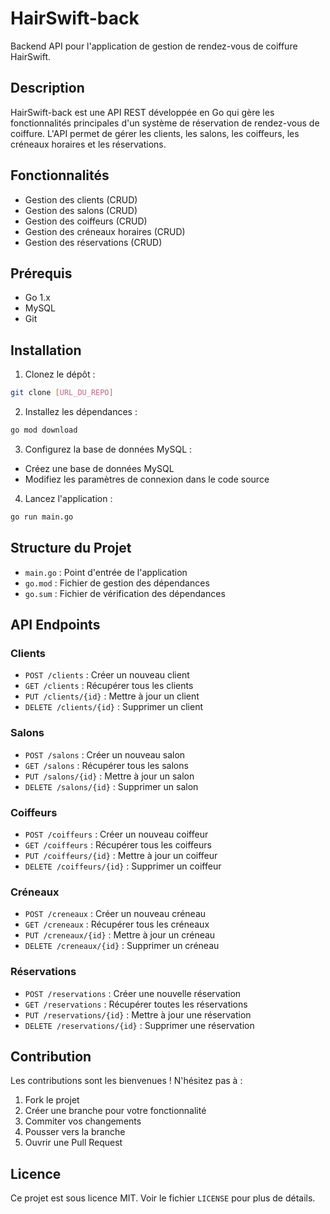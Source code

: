 # HairSwift-back

Backend API pour l'application de gestion de rendez-vous de coiffure HairSwift.

## Description

HairSwift-back est une API REST développée en Go qui gère les fonctionnalités principales d'un système de réservation de rendez-vous de coiffure. L'API permet de gérer les clients, les salons, les coiffeurs, les créneaux horaires et les réservations.

## Fonctionnalités

- Gestion des clients (CRUD)
- Gestion des salons (CRUD)
- Gestion des coiffeurs (CRUD)
- Gestion des créneaux horaires (CRUD)
- Gestion des réservations (CRUD)

## Prérequis

- Go 1.x
- MySQL
- Git

## Installation

1. Clonez le dépôt :

```bash
git clone [URL_DU_REPO]
```

2. Installez les dépendances :

```bash
go mod download
```

3. Configurez la base de données MySQL :

- Créez une base de données MySQL
- Modifiez les paramètres de connexion dans le code source

4. Lancez l'application :

```bash
go run main.go
```

## Structure du Projet

- `main.go` : Point d'entrée de l'application
- `go.mod` : Fichier de gestion des dépendances
- `go.sum` : Fichier de vérification des dépendances

## API Endpoints

### Clients

- `POST /clients` : Créer un nouveau client
- `GET /clients` : Récupérer tous les clients
- `PUT /clients/{id}` : Mettre à jour un client
- `DELETE /clients/{id}` : Supprimer un client

### Salons

- `POST /salons` : Créer un nouveau salon
- `GET /salons` : Récupérer tous les salons
- `PUT /salons/{id}` : Mettre à jour un salon
- `DELETE /salons/{id}` : Supprimer un salon

### Coiffeurs

- `POST /coiffeurs` : Créer un nouveau coiffeur
- `GET /coiffeurs` : Récupérer tous les coiffeurs
- `PUT /coiffeurs/{id}` : Mettre à jour un coiffeur
- `DELETE /coiffeurs/{id}` : Supprimer un coiffeur

### Créneaux

- `POST /creneaux` : Créer un nouveau créneau
- `GET /creneaux` : Récupérer tous les créneaux
- `PUT /creneaux/{id}` : Mettre à jour un créneau
- `DELETE /creneaux/{id}` : Supprimer un créneau

### Réservations

- `POST /reservations` : Créer une nouvelle réservation
- `GET /reservations` : Récupérer toutes les réservations
- `PUT /reservations/{id}` : Mettre à jour une réservation
- `DELETE /reservations/{id}` : Supprimer une réservation

## Contribution

Les contributions sont les bienvenues ! N'hésitez pas à :

1. Fork le projet
2. Créer une branche pour votre fonctionnalité
3. Commiter vos changements
4. Pousser vers la branche
5. Ouvrir une Pull Request

## Licence

Ce projet est sous licence MIT. Voir le fichier `LICENSE` pour plus de détails.
